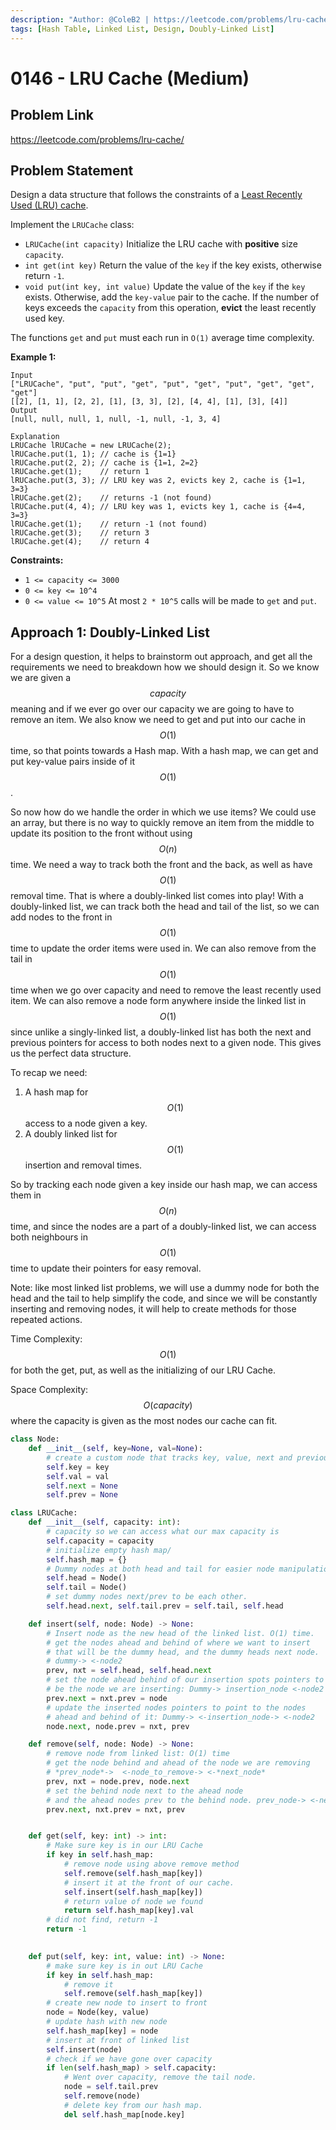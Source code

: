 ```yaml
---
description: "Author: @ColeB2 | https://leetcode.com/problems/lru-cache/"
tags: [Hash Table, Linked List, Design, Doubly-Linked List]
---
```


# 0146 - LRU Cache (Medium)

## Problem Link

https://leetcode.com/problems/lru-cache/

## Problem Statement

Design a data structure that follows the constraints of a [Least Recently Used (LRU) cache](https://en.wikipedia.org/wiki/Cache_replacement_policies#LRU).

Implement the `LRUCache` class:

- `LRUCache(int capacity)` Initialize the LRU cache with **positive** size `capacity`.
- `int get(int key)` Return the value of the `key` if the key exists, otherwise return `-1`.
- `void put(int key, int value)` Update the value of the `key` if the `key` exists. Otherwise, add the `key-value` pair to the cache. If the number of keys exceeds the `capacity` from this operation, **evict** the least recently used key.

The functions `get` and `put` must each run in `O(1)` average time complexity.

**Example 1:**

```
Input
["LRUCache", "put", "put", "get", "put", "get", "put", "get", "get", "get"]
[[2], [1, 1], [2, 2], [1], [3, 3], [2], [4, 4], [1], [3], [4]]
Output
[null, null, null, 1, null, -1, null, -1, 3, 4]

Explanation
LRUCache lRUCache = new LRUCache(2);
lRUCache.put(1, 1); // cache is {1=1}
lRUCache.put(2, 2); // cache is {1=1, 2=2}
lRUCache.get(1);    // return 1
lRUCache.put(3, 3); // LRU key was 2, evicts key 2, cache is {1=1, 3=3}
lRUCache.get(2);    // returns -1 (not found)
lRUCache.put(4, 4); // LRU key was 1, evicts key 1, cache is {4=4, 3=3}
lRUCache.get(1);    // return -1 (not found)
lRUCache.get(3);    // return 3
lRUCache.get(4);    // return 4
```

**Constraints:**

- `1 <= capacity <= 3000`
- `0 <= key <= 10^4`
- `0 <= value <= 10^5`
At most `2 * 10^5` calls will be made to `get` and `put`.

## Approach 1: Doubly-Linked List

For a design question, it helps to brainstorm out approach, and get all the requirements we need to breakdown how we should design it. So we know we are given a $$capacity$$ meaning and if we ever go over our capacity we are going to have to remove an item. We also know we need to get and put into our cache in $$O(1)$$ time, so that points towards a Hash map. With a hash map, we can get and put key-value pairs inside of it $$O(1)$$. 

So now how do we handle the order in which we use items? We could use an array, but there is no way to quickly remove an item from the middle to update its position to the front without using $$O(n)$$ time. We need a way to track both the front and the back, as well as have $$O(1)$$ removal time. That is where a doubly-linked list comes into play! With a doubly-linked list, we can track both the head and tail of the list, so we can add nodes to the front in $$O(1)$$ time to update the order items were used in. We can also remove from the tail in $$O(1)$$ time when we go over capacity and need to remove the least recently used item. We can also remove a node form anywhere inside the linked list in $$O(1)$$ since unlike a singly-linked list, a doubly-linked list has both the next and previous pointers for access to both nodes next to a given node. This gives us the perfect data structure.

To recap we need:
1. A hash map for $$O(1)$$ access to a node given a key.
2. A doubly linked list for $$O(1)$$ insertion and removal times.

So by tracking each node given a key inside our hash map, we can access them in $$O(n)$$ time, and since the nodes are a part of a doubly-linked list, we can access both neighbours in $$O(1)$$ time to update their pointers for easy removal.

Note: like most linked list problems, we will use a dummy node for both the head and the tail to help simplify the code, and since we will be constantly inserting and removing nodes, it will help to create methods for those repeated actions.

Time Complexity: $$O(1)$$ for both the get, put, as well as the initializing of our LRU Cache.

Space Complexity: $$O(capacity)$$ where the capacity is given as the most nodes our cache can fit.

<Tabs>
<TabItem value="python" label="Python">
<SolutionAuthor name="@ColeB2"/>

```py
class Node:
    def __init__(self, key=None, val=None):
        # create a custom node that tracks key, value, next and previous node.
        self.key = key
        self.val = val
        self.next = None
        self.prev = None

class LRUCache:
    def __init__(self, capacity: int):
        # capacity so we can access what our max capacity is
        self.capacity = capacity
        # initialize empty hash map/
        self.hash_map = {}
        # Dummy nodes at both head and tail for easier node manipulation.
        self.head = Node()
        self.tail = Node()
        # set dummy nodes next/prev to be each other.
        self.head.next, self.tail.prev = self.tail, self.head

    def insert(self, node: Node) -> None:
        # Insert node as the new head of the linked list. O(1) time.
        # get the nodes ahead and behind of where we want to insert
        # that will be the dummy head, and the dummy heads next node.
        # dummy-> <-node2
        prev, nxt = self.head, self.head.next
        # set the node ahead behind of our insertion spots pointers to
        # be the node we are inserting: Dummy-> insertion_node <-node2
        prev.next = nxt.prev = node
        # update the inserted nodes pointers to point to the nodes
        # ahead and behind of it: Dummy-> <-insertion_node-> <-node2
        node.next, node.prev = nxt, prev

    def remove(self, node: Node) -> None:
        # remove node from linked list: O(1) time
        # get the node behind and ahead of the node we are removing
        # *prev_node*->  <-node_to_remove-> <-*next_node*
        prev, nxt = node.prev, node.next
        # set the behind node next to the ahead node
        # and the ahead nodes prev to the behind node. prev_node-> <-next_node
        prev.next, nxt.prev = nxt, prev


    def get(self, key: int) -> int:
        # Make sure key is in our LRU Cache
        if key in self.hash_map:
            # remove node using above remove method
            self.remove(self.hash_map[key])
            # insert it at the front of our cache.
            self.insert(self.hash_map[key])
            # return value of node we found
            return self.hash_map[key].val
        # did not find, return -1
        return -1
        

    def put(self, key: int, value: int) -> None:
        # make sure key is in out LRU Cache
        if key in self.hash_map:
            # remove it
            self.remove(self.hash_map[key])
        # create new node to insert to front
        node = Node(key, value)
        # update hash with new node
        self.hash_map[key] = node
        # insert at front of linked list
        self.insert(node)
        # check if we have gone over capacity
        if len(self.hash_map) > self.capacity:
            # Went over capacity, remove the tail node.
            node = self.tail.prev
            self.remove(node)
            # delete key from our hash map.
            del self.hash_map[node.key]
```

</TabItem>
</Tabs>